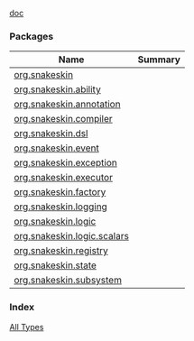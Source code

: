 [doc](./index.md)

### Packages

| Name | Summary |
|---|---|
| [org.snakeskin](org.snakeskin/index.md) |  |
| [org.snakeskin.ability](org.snakeskin.ability/index.md) |  |
| [org.snakeskin.annotation](org.snakeskin.annotation/index.md) |  |
| [org.snakeskin.compiler](org.snakeskin.compiler/index.md) |  |
| [org.snakeskin.dsl](org.snakeskin.dsl/index.md) |  |
| [org.snakeskin.event](org.snakeskin.event/index.md) |  |
| [org.snakeskin.exception](org.snakeskin.exception/index.md) |  |
| [org.snakeskin.executor](org.snakeskin.executor/index.md) |  |
| [org.snakeskin.factory](org.snakeskin.factory/index.md) |  |
| [org.snakeskin.logging](org.snakeskin.logging/index.md) |  |
| [org.snakeskin.logic](org.snakeskin.logic/index.md) |  |
| [org.snakeskin.logic.scalars](org.snakeskin.logic.scalars/index.md) |  |
| [org.snakeskin.registry](org.snakeskin.registry/index.md) |  |
| [org.snakeskin.state](org.snakeskin.state/index.md) |  |
| [org.snakeskin.subsystem](org.snakeskin.subsystem/index.md) |  |

### Index

[All Types](alltypes/index.md)